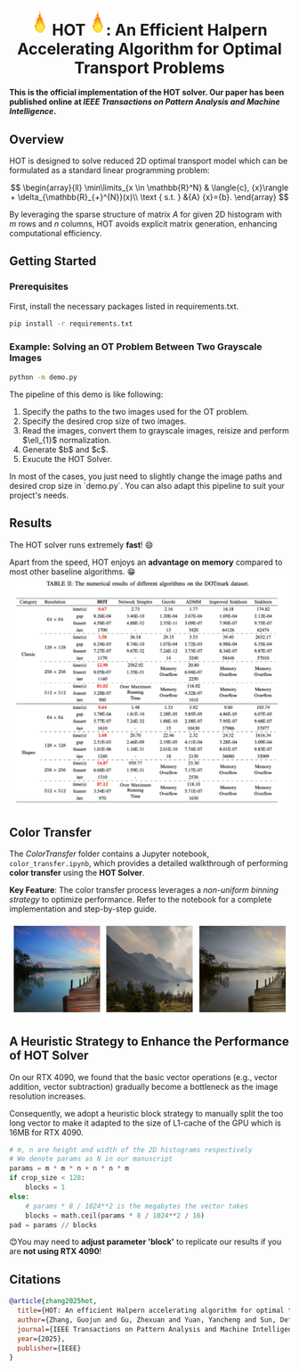 <!--
 * @author: Zhexuan Gu
 * @Date: 2024-11-18 14:58:53
 * @LastEditTime: 2024-11-18 23:11:37
 * @FilePath: /HOT/README.md
 * @Description: Please implement
-->

**<h1 style="text-align:center;"> <img src="images/flame.png" alt="drawing" width="30"/>        HOT     <img src="images/flame.png" alt="drawing" width="30"/>: An Efficient Halpern Accelerating Algorithm
for Optimal Transport Problems         </h1>**

<!-- [![Contributors][contributors-shield]][contributors-url]
[![Forks][forks-shield]][forks-url]
[![Stargazers][stars-shield]][stars-url] -->

**This is the official implementation of the HOT solver. Our paper has been published online at ***IEEE Transactions on Pattern Analysis and Machine Intelligence***.**


## Overview
HOT is designed to solve reduced 2D optimal transport model which can be formulated as a standard linear programming problem:

$$
\begin{array}{ll}
\min\limits_{x \in \mathbb{R}^N} & \langle{c}, {x}\rangle  + \delta_{\mathbb{R}_{+}^{N}}(x)\\
         \text { s.t. } &{A} {x}={b}.
\end{array}
$$

By leveraging the sparse structure of matrix $A$ for given 2D histogram with $m$ rows and $n$ columns, HOT avoids explicit matrix generation, enhancing computational efficiency.




<!-- GETTING STARTED -->
## Getting Started
### Prerequisites

First, install the necessary packages listed in requirements.txt.

  ```sh
  pip install -r requirements.txt
  ```

### Example: Solving an OT Problem Between Two Grayscale Images
  ```sh
  python -m demo.py
  ```
The pipeline of this demo is like following: 
<ol>
<li>Specify the paths to the two images used for the OT problem.</li>
<li>Specify the desired crop size of two images.</li>
<li>Read the images, convert them to grayscale images, reisize and perform $\ell_{1}$ normalization.</li>
<li>Generate $b$ and $c$.</li>
<li>Exucute the HOT Solver.</li>
</ol>
In most of the cases, you just need to slightly change the image paths and desired crop size in `demo.py`. You can also adapt this pipeline to suit your project's needs. 


## Results
The HOT solver runs extremely **fast**! :smile:

Apart from the speed, HOT enjoys an **advantage on memory** compared to most other baseline algorithms. :grin:
<img src="images/result.png" alt="drawing"> 


## Color Transfer
The *ColorTransfer* folder contains a Jupyter notebook, `color_transfer.ipynb`, which provides a detailed walkthrough of performing **color transfer** using the **HOT Solver**.

**Key Feature**: The color transfer process leverages a *non-uniform binning strategy* to optimize performance. Refer to the notebook for a complete implementation and step-by-step guide.

<img src="images/ct.jpg" alt="drawing"> 

## A Heuristic Strategy to Enhance the Performance of HOT Solver
On our RTX 4090, we found that the basic vector operations (e.g., vector addition, vector subtraction) gradually become a bottleneck as the image resolution increases.

Consequently, we adopt a heuristic block strategy to manually split the too long vector to make it adapted to the size of L1-cache of the GPU which is 16MB for RTX 4090.
```python
# m, n are height and width of the 2D histograms respectively
# We denote params as N in our manuscript
params = m * m * n + n * n * m
if crop_size < 128:
    blocks = 1
else:
    # params * 8 / 1024**2 is the megabytes the vector takes
    blocks = math.ceil(params * 8 / 1024**2 / 16)
pad = params // blocks
```
:blush:You may need to **adjust parameter 'block'** to replicate our results if you are **not using RTX 4090**!


<!-- Citations -->
## Citations

```bibtex
@article{zhang2025hot,
  title={HOT: An efficient Halpern accelerating algorithm for optimal transport problems},
  author={Zhang, Guojun and Gu, Zhexuan and Yuan, Yancheng and Sun, Defeng},
  journal={IEEE Transactions on Pattern Analysis and Machine Intelligence},
  year={2025},
  publisher={IEEE}
}
```




<!-- MARKDOWN LINKS & IMAGES -->
<!-- https://www.markdownguide.org/basic-syntax/#reference-style-links -->
[contributors-shield]: https://img.shields.io/github/contributors/GUZhexuan/HOT.svg?style=for-the-badge
[contributors-url]: https://github.com/GUZhexuan/HOT/graphs/contributors
[forks-shield]: https://img.shields.io/github/forks/GUZhexuan/HOT.svg?style=for-the-badge
[forks-url]: https://github.com/GUZhexuan/HOT/network/members
[stars-shield]: https://img.shields.io/github/stars/GUZhexuan/HOT.svg?style=for-the-badge
[stars-url]: https://github.com/GUZhexuan/HOT/stargazers